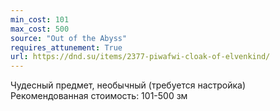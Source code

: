 ```yaml
---
min_cost: 101
max_cost: 500
source: "Out of the Abyss"
requires_attunement: True
url: https://dnd.su/items/2377-piwafwi-cloak-of-elvenkind/
---
```


Чудесный предмет, необычный (требуется настройка)
Рекомендованная стоимость: 101-500 зм